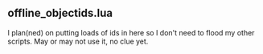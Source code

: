 ## offline_objectids.lua
I plan(ned) on putting loads of ids in here so I don't need to flood my other scripts. May or may not use it, no clue yet. 
